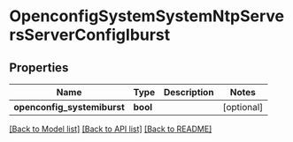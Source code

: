 # OpenconfigSystemSystemNtpServersServerConfigIburst

## Properties
Name | Type | Description | Notes
------------ | ------------- | ------------- | -------------
**openconfig_systemiburst** | **bool** |  | [optional] 

[[Back to Model list]](../README.md#documentation-for-models) [[Back to API list]](../README.md#documentation-for-api-endpoints) [[Back to README]](../README.md)


